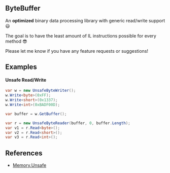 
## ByteBuffer ##

An **optimized** binary data processing library with generic read/write support  :smiley:

The goal is to have the least amount of IL instructions possible for every method  :sunglasses:

Please let me know if you have any feature requests or suggestions!  

## Examples ##

#### Unsafe Read/Write

```csharp
var w = new UnsafeByteWriter();
w.Write<byte>(0xFF);
w.Write<short>(0x1337);
w.Write<int>(0xBADF00D);

var buffer = w.GetBuffer();

var r = new UnsafeByteReader(buffer, 0, buffer.Length);
var v1 = r.Read<byte>();
var v2 = r.Read<short>();
var v3 = r.Read<int>();
```

## References ##
 - [Memory.Unsafe](https://github.com/DotNetCross/Memory.Unsafe/)
